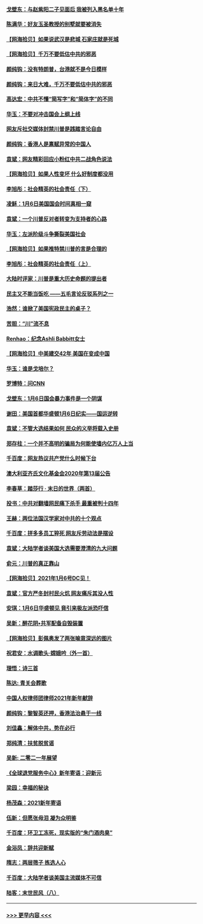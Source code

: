 #### [戈壁东：与赵紫阳二子见面后 我被列入黑名单十年](../pages/nsc993/n12696215.md?t=01191201) 
#### [陈满华：好友玉圣教授的别墅就要被消失](../pages/nsc993/n12695411.md?t=01191201) 
#### [【网海拾贝】如果说武汉是悲城 石家庄就是死城](../pages/nsc993/n12694589.md?t=01191201) 
#### [【网海拾贝】千万不要低估中共的邪恶](../pages/nsc993/n12692771.md?t=01191201) 
#### [颜纯钩：没有特朗普，台港就不是今日模样](../pages/nsc993/n12692678.md?t=01191201) 
#### [颜纯钩：来日大难，千万不要低估中共的邪恶](../pages/nsc993/n12692080.md?t=01191201) 
#### [高达宏：中共不懂“简写字”和“简体字”的不同](../pages/nsc993/n12692068.md?t=01191201) 
#### [华玉：不要对冲击国会上纲上线](../pages/nsc993/n12689948.md?t=01191201) 
#### [网友斥社交媒体封禁川普是践踏言论自由](../pages/nsc993/n12687482.md?t=01191201) 
#### [颜纯钩：香港人是禀赋异常的中国人](../pages/nsc993/n12685142.md?t=01191201) 
#### [袁斌：网友精彩回应小粉红中共二战角色说法](../pages/nsc993/n12684994.md?t=01191201) 
#### [【网海拾贝】如果人性变坏 什么好制度都没用](../pages/nsc993/n12683000.md?t=01191201) 
#### [李旭彤：社会精英的社会责任（下）](../pages/nsc993/n12680604.md?t=01191201) 
#### [凌稣：1月6日美国国会时间真相一窥](../pages/nsc993/n12682780.md?t=01191201) 
#### [袁斌：一个川普反对者转变为支持者的心路](../pages/nsc993/n12682700.md?t=01191201) 
#### [华玉：左派阶级斗争撕裂美国社会](../pages/nsc993/n12681226.md?t=01191201) 
#### [【网海拾贝】如果推特禁川普的言是合理的](../pages/nsc993/n12681232.md?t=01191201) 
#### [李旭彤：社会精英的社会责任（上）](../pages/nsc993/n12680501.md?t=01191201) 
#### [大陆时评家：川普是重大历史命题的提出者](../pages/nsc993/n12679904.md?t=01191201) 
#### [民主又不能当饭吃 ——五毛言论反驳系列之一](../pages/nsc993/n12679877.md?t=01191201) 
#### [浩然：谁掀了美国宪政民主的桌子？](../pages/nsc993/n12679850.md?t=01191201) 
#### [苦胆：“川”流不息](../pages/nsc993/n12678388.md?t=01191201) 
#### [Renhao：纪念Ashli Babbitt女士](../pages/nsc993/n12678359.md?t=01191201) 
#### [【网海拾贝】中美建交42年 美国在变成中国](../pages/nsc993/n12678324.md?t=01191201) 
#### [华玉：谁是戈培尔？](../pages/nsc993/n12677515.md?t=01191201) 
#### [罗博特：问CNN](../pages/nsc993/n12677172.md?t=01191201) 
#### [戈壁东：1月6日国会暴力事件是一个阴谋](../pages/nsc993/n12674639.md?t=01191201) 
#### [谢田：美国首都华盛顿1月6日纪实——国运逆转](../pages/nsc993/n12673190.md?t=01191201) 
#### [袁斌：不管大选结果如何 民众的义举将载入史册](../pages/nsc993/n12672787.md?t=01191201) 
#### [郑存柱：一个并不高明的骗局为何能使墙内亿万人上当](../pages/nsc993/n12671449.md?t=01191201) 
#### [千百度：网友热议共产党什么时候下台](../pages/nsc993/n12670442.md?t=01191201) 
#### [澳大利亚齐氏文化基金会2020年第13届公告](../pages/nsc993/n12670273.md?t=01191201) 
#### [李春草：踏莎行 · 末日的世界（两首）](../pages/nsc993/n12670253.md?t=01191201) 
#### [投书：中共对翻墙网民痛下杀手 最重被判十四年](../pages/nsc993/n12670190.md?t=01191201) 
#### [王赫：两位法国汉学家对中共的十个观点](../pages/nsc993/n12669593.md?t=01191201) 
#### [千百度：拼多多员工猝死 网友斥劳动法是摆设](../pages/nsc993/n12668081.md?t=01191201) 
#### [袁斌：大陆学者谈美国大选需要澄清的九大问题](../pages/nsc993/n12668023.md?t=01191201) 
#### [俞元：川普的真正靠山](../pages/nsc993/n12668000.md?t=01191201) 
#### [【网海拾贝】2021年1月6号DC见！](../pages/nsc993/n12664957.md?t=01191201) 
#### [袁斌：官方严冬封村民火炕 网友痛斥其没人性](../pages/nsc993/n12664882.md?t=01191201) 
#### [安琪：1月6日华盛顿见 竟引来极左派恐吓信](../pages/nsc993/n12664831.md?t=01191201) 
#### [吴新：醉花阴•共军配备自毁装置](../pages/nsc993/n12664766.md?t=01191201) 
#### [【网海拾贝】彭佩奥发了两张喻意深远的图片](../pages/nsc993/n12663515.md?t=01191201) 
#### [祝君安：水调歌头·嫦娥吟（外一首）](../pages/nsc993/n12663345.md?t=01191201) 
#### [理悟：诗三首](../pages/nsc993/n12663334.md?t=01191201) 
#### [陈达: 青关会葬歌](../pages/nsc993/n12663305.md?t=01191201) 
#### [中国人权律师团律师2021年新年献辞](../pages/nsc993/n12661792.md?t=01191201) 
#### [颜纯钩：黎智英还押，香港法治悬于一线](../pages/nsc993/n12661371.md?t=01191201) 
#### [刘佳鑫：解体中共，势在必行](../pages/nsc993/n12661335.md?t=01191201) 
#### [郑纯清：扶贫脱贫谣](../pages/nsc993/n12658729.md?t=01191201) 
#### [吴新: 二零二一年展望](../pages/nsc993/n12658664.md?t=01191201) 
#### [《全球退党服务中心》新年寄语：迎新元](../pages/nsc993/n12658408.md?t=01191201) 
#### [梁园：幸福的秘诀](../pages/nsc993/n12658061.md?t=01191201) 
#### [杨茂森：2021新年寄语](../pages/nsc993/n12658128.md?t=01191201) 
#### [伍新：但愿张母泪 凝为众明鉴](../pages/nsc993/n12656861.md?t=01191201) 
#### [千百度：环卫工冻死，现实版的“朱门酒肉臭”](../pages/nsc993/n12655588.md?t=01191201) 
#### [金浴凤：辞共迎新赋](../pages/nsc993/n12653369.md?t=01191201) 
#### [隋志：两层筛子 拣选人心](../pages/nsc993/n12653341.md?t=01191201) 
#### [千百度：大陆学者谈美国主流媒体不可信](../pages/nsc993/n12651269.md?t=01191201) 
#### [陆客：末世民风（八）](../pages/nsc993/n12648233.md?t=01191201) 

----
#### [ >>> 更早内容 <<< ](../indexes/nsc993-earlier.md)
